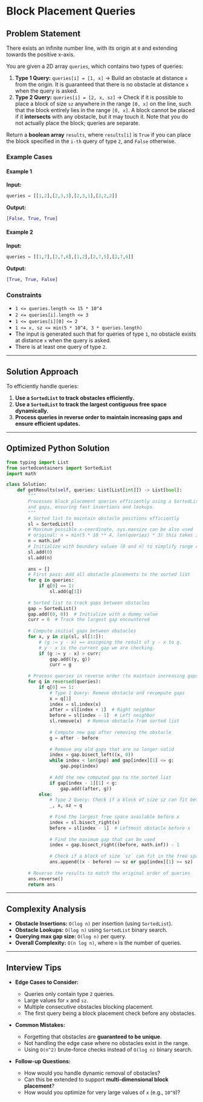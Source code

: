 # Block Placement Queries

## Problem Statement
There exists an infinite number line, with its origin at `0` and extending towards the positive x-axis.

You are given a 2D array `queries`, which contains two types of queries:

1. **Type 1 Query:** `queries[i] = [1, x]` → Build an obstacle at distance `x` from the origin. It is guaranteed that there is no obstacle at distance `x` when the query is asked.
2. **Type 2 Query:** `queries[i] = [2, x, sz]` → Check if it is possible to place a block of size `sz` anywhere in the range `[0, x]` on the line, such that the block entirely lies in the range `[0, x]`. A block cannot be placed if it **intersects** with any obstacle, but it may touch it. Note that you do not actually place the block; queries are separate.

Return a **boolean array** `results`, where `results[i]` is `True` if you can place the block specified in the `i-th` query of type `2`, and `False` otherwise.

### Example Cases
#### Example 1
**Input:**
```python
queries = [[1,2],[2,3,3],[2,3,1],[2,2,2]]
```
**Output:**
```python
[False, True, True]
```

#### Example 2
**Input:**
```python
queries = [[1,7],[2,7,6],[1,2],[2,7,5],[2,7,6]]
```
**Output:**
```python
[True, True, False]
```

### Constraints
- `1 <= queries.length <= 15 * 10^4`
- `2 <= queries[i].length <= 3`
- `1 <= queries[i][0] <= 2`
- `1 <= x, sz <= min(5 * 10^4, 3 * queries.length)`
- The input is generated such that for queries of type `1`, no obstacle exists at distance `x` when the query is asked.
- There is at least one query of type `2`.

---

## Solution Approach
To efficiently handle queries:
1. **Use a `SortedList` to track obstacles efficiently.**
2. **Use a `SortedList` to track the largest contiguous free space dynamically.**
3. **Process queries in reverse order to maintain increasing gaps and ensure efficient updates.**

---

## Optimized Python Solution
```python
from typing import List
from sortedcontainers import SortedList
import math

class Solution:
    def getResults(self, queries: List[List[int]]) -> List[bool]:
        """
        Processes block placement queries efficiently using a SortedList to track obstacles
        and gaps, ensuring fast insertions and lookups.
        """
        # Sorted list to maintain obstacle positions efficiently
        sl = SortedList()
        # Maximum possible x-coordinate, sys.maxsize can be also used
        # original: n = min(5 * 10 ** 4, len(queries) * 3) this takes into account constrains.
        n = math.inf
        # Initialize with boundary values (0 and n) to simplify range calculations
        sl.add(0)
        sl.add(n)
        
        ans = []
        # First pass: Add all obstacle placements to the sorted list
        for q in queries:
            if q[0] == 1:
                sl.add(q[1])
        
        # Sorted list to track gaps between obstacles
        gap = SortedList()
        gap.add((0, 0))  # Initialize with a dummy value
        curr = 0  # Track the largest gap encountered
        
        # Compute initial gaps between obstacles
        for x, y in zip(sl, sl[1:]):
            # (g := y - x) == assigning the result of y - x to g.
            # y - x is the current gap we are checking.
            if (g := y - x) > curr:
                gap.add((y, g))
                curr = g
        
        # Process queries in reverse order (to maintain increasing gaps)
        for q in reversed(queries):
            if q[0] == 1:
                # Type 1 Query: Remove obstacle and recompute gaps
                x = q[1]
                index = sl.index(x)
                after = sl[index + 1]  # Right neighbor
                before = sl[index - 1]  # Left neighbor
                sl.remove(x)  # Remove obstacle from sorted list
                
                # Compute new gap after removing the obstacle
                g = after - before
                
                # Remove any old gaps that are no longer valid
                index = gap.bisect_left((x, 0))
                while index < len(gap) and gap[index][1] <= g:
                    gap.pop(index)
                
                # Add the new computed gap to the sorted list
                if gap[index - 1][1] < g:
                    gap.add((after, g))
            else:
                # Type 2 Query: Check if a block of size sz can fit before x
                _, x, sz = q
                
                # Find the largest free space available before x
                index = sl.bisect_right(x)
                before = sl[index - 1]  # Leftmost obstacle before x
                
                # Find the maximum gap that can be used
                index = gap.bisect_right((before, math.inf)) - 1
                
                # Check if a block of size `sz` can fit in the free space
                ans.append((x - before) >= sz or gap[index][1] >= sz)
        
        # Reverse the results to match the original order of queries
        ans.reverse()
        return ans
```

---

## Complexity Analysis
- **Obstacle Insertions:** `O(log n)` per insertion (using `SortedList`).
- **Obstacle Lookups:** `O(log n)` using `SortedList` binary search.
- **Querying max gap size:** `O(log n)` per query.
- **Overall Complexity:** `O(n log n)`, where `n` is the number of queries.

---

## Interview Tips
- **Edge Cases to Consider:**
  - Queries only contain type `2` queries.
  - Large values for `x` and `sz`.
  - Multiple consecutive obstacles blocking placement.
  - The first query being a block placement check before any obstacles.

- **Common Mistakes:**
  - Forgetting that obstacles are **guaranteed to be unique**.
  - Not handling the edge case where no obstacles exist in the range.
  - Using `O(n^2)` brute-force checks instead of `O(log n)` binary search.

- **Follow-up Questions:**
  - How would you handle dynamic removal of obstacles?
  - Can this be extended to support **multi-dimensional block placement**?
  - How would you optimize for very large values of `x` (e.g., `10^9`)?

